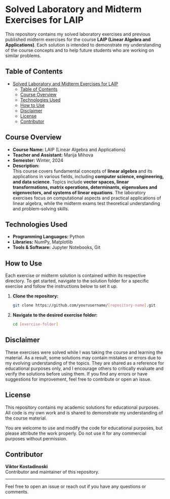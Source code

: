 # Solved Laboratory and Midterm Exercises for LAIP

This repository contains my solved laboratory exercises and previous published midterm exercises for the course **LAIP (Linear Algebra and Applications)**. Each solution is intended to demonstrate my understanding of the course concepts and to help future students who are working on similar problems.

## Table of Contents

- [Solved Laboratory and Midterm Exercises for LAIP](#solved-laboratory-and-midterm-exercises-for-laip)
  - [Table of Contents](#table-of-contents)
  - [Course Overview](#course-overview)
  - [Technologies Used](#technologies-used)
  - [How to Use](#how-to-use)
  - [Disclaimer](#disclaimer)
  - [License](#license)
  - [Contributor](#contributor)

## Course Overview

- **Course Name:** LAIP (Linear Algebra and Applications)
- **Teacher and Assistant:** Marija Mihova
- **Semester:** Winter, 2024
- **Description:**  
   This course covers fundamental concepts of **linear algebra** and its applications in various fields, including **computer science, engineering, and data science**. Topics include **vector spaces, linear transformations, matrix operations, determinants, eigenvalues and eigenvectors, and systems of linear equations**. The laboratory exercises focus on computational aspects and practical applications of linear algebra, while the midterm exams test theoretical understanding and problem-solving skills.

## Technologies Used

- **Programming Languages:** Python
- **Libraries:** NumPy, Matplotlib
- **Tools & Software:** Jupyter Notebooks, Git

## How to Use

Each exercise or midterm solution is contained within its respective directory. To get started, navigate to the solution folder for a specific exercise and follow the instructions below to set it up.

1. **Clone the repository:**
    ```bash
    git clone https://github.com/yourusername/[repository-name].git
    ```

2. **Navigate to the desired exercise folder:**
    ```bash
    cd [exercise-folder]
    ```

## Disclaimer

These exercises were solved while I was taking the course and learning the material. As a result, some solutions may contain mistakes or errors due to my evolving understanding of the topics. They are shared as a reference for educational purposes only, and I encourage others to critically evaluate and verify the solutions before using them. If you find any errors or have suggestions for improvement, feel free to contribute or open an issue.

## License

This repository contains my academic solutions for educational purposes. All code is my own work and is shared to demonstrate my understanding of the course material.

You are welcome to use and modify the code for educational purposes, but please attribute the work properly. Do not use it for any commercial purposes without permission.

## Contributor

**Viktor Kostadinoski**  
Contributor and maintainer of this repository.

---

Feel free to open an issue or reach out if you have any questions or comments.
